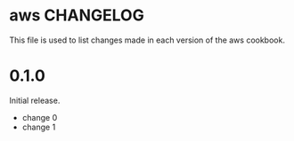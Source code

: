 # aws CHANGELOG

This file is used to list changes made in each version of the aws cookbook.

# 0.1.0

Initial release.

- change 0
- change 1

